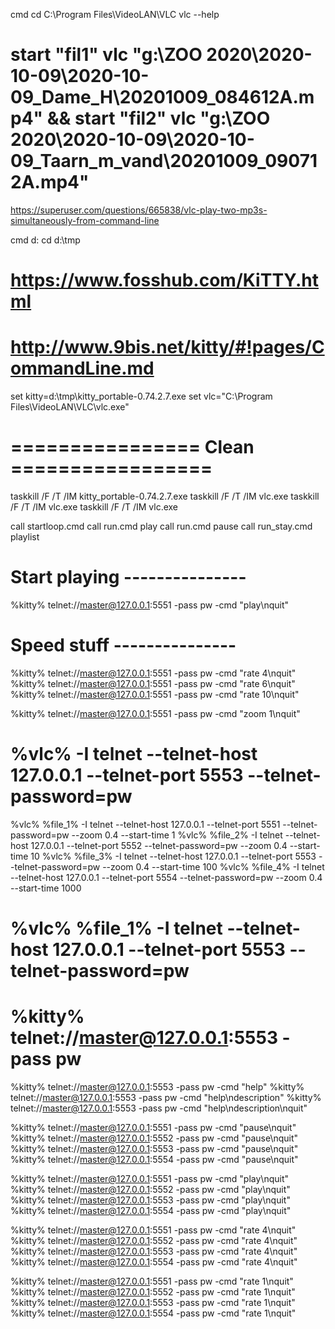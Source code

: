 cmd
cd C:\Program Files\VideoLAN\VLC
vlc --help
# start "fil1" vlc "g:\ZOO 2020\2020-10-09\2020-10-09_Dame_H\20201009_084612A.mp4" && start "fil2" vlc "g:\ZOO 2020\2020-10-09\2020-10-09_Taarn_m_vand\20201009_090712A.mp4"


https://superuser.com/questions/665838/vlc-play-two-mp3s-simultaneously-from-command-line


cmd
d:
cd d:\tmp

# https://www.fosshub.com/KiTTY.html
# http://www.9bis.net/kitty/#!pages/CommandLine.md
set kitty=d:\tmp\kitty_portable-0.74.2.7.exe
set vlc="C:\Program Files\VideoLAN\VLC\vlc.exe"

# ================ Clean =================
taskkill /F /T /IM kitty_portable-0.74.2.7.exe
taskkill /F /T /IM vlc.exe
taskkill /F /T /IM vlc.exe
taskkill /F /T /IM vlc.exe

call startloop.cmd
call run.cmd play
call run.cmd pause
call run_stay.cmd playlist




# Start playing ---------------
%kitty% telnet://master@127.0.0.1:5551 -pass pw -cmd "play\nquit"

# Speed stuff ---------------
%kitty% telnet://master@127.0.0.1:5551 -pass pw -cmd "rate 4\nquit"
%kitty% telnet://master@127.0.0.1:5551 -pass pw -cmd "rate 6\nquit"
%kitty% telnet://master@127.0.0.1:5551 -pass pw -cmd "rate 10\nquit"

%kitty% telnet://master@127.0.0.1:5551 -pass pw -cmd "zoom 1\nquit"




# %vlc% -I telnet --telnet-host 127.0.0.1 --telnet-port 5553 --telnet-password=pw
%vlc% %file_1% -I telnet --telnet-host 127.0.0.1 --telnet-port 5551 --telnet-password=pw --zoom 0.4 --start-time 1 
%vlc% %file_2% -I telnet --telnet-host 127.0.0.1 --telnet-port 5552 --telnet-password=pw --zoom 0.4 --start-time 10
%vlc% %file_3% -I telnet --telnet-host 127.0.0.1 --telnet-port 5553 --telnet-password=pw --zoom 0.4 --start-time 100
%vlc% %file_4% -I telnet --telnet-host 127.0.0.1 --telnet-port 5554 --telnet-password=pw --zoom 0.4 --start-time 1000
# %vlc% %file_1% -I telnet --telnet-host 127.0.0.1 --telnet-port 5553 --telnet-password=pw



# %kitty% telnet://master@127.0.0.1:5553 -pass pw
%kitty% telnet://master@127.0.0.1:5553 -pass pw -cmd "help"
%kitty% telnet://master@127.0.0.1:5553 -pass pw -cmd "help\ndescription"
%kitty% telnet://master@127.0.0.1:5553 -pass pw -cmd "help\ndescription\nquit"



%kitty% telnet://master@127.0.0.1:5551 -pass pw -cmd "pause\nquit"
%kitty% telnet://master@127.0.0.1:5552 -pass pw -cmd "pause\nquit"
%kitty% telnet://master@127.0.0.1:5553 -pass pw -cmd "pause\nquit"
%kitty% telnet://master@127.0.0.1:5554 -pass pw -cmd "pause\nquit"

%kitty% telnet://master@127.0.0.1:5551 -pass pw -cmd "play\nquit"
%kitty% telnet://master@127.0.0.1:5552 -pass pw -cmd "play\nquit"
%kitty% telnet://master@127.0.0.1:5553 -pass pw -cmd "play\nquit"
%kitty% telnet://master@127.0.0.1:5554 -pass pw -cmd "play\nquit"

%kitty% telnet://master@127.0.0.1:5551 -pass pw -cmd "rate 4\nquit"
%kitty% telnet://master@127.0.0.1:5552 -pass pw -cmd "rate 4\nquit"
%kitty% telnet://master@127.0.0.1:5553 -pass pw -cmd "rate 4\nquit"
%kitty% telnet://master@127.0.0.1:5554 -pass pw -cmd "rate 4\nquit"

%kitty% telnet://master@127.0.0.1:5551 -pass pw -cmd "rate 1\nquit"
%kitty% telnet://master@127.0.0.1:5552 -pass pw -cmd "rate 1\nquit"
%kitty% telnet://master@127.0.0.1:5553 -pass pw -cmd "rate 1\nquit"
%kitty% telnet://master@127.0.0.1:5554 -pass pw -cmd "rate 1\nquit"
